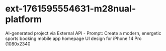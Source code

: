 # ext-1761595554631-m28nual-platform
AI-generated project via External API - Prompt: Create a modern, energetic sports booking mobile app homepage UI design for iPhone 14 Pro (1080x2340
